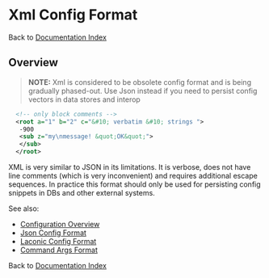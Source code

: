 ﻿# Xml Config Format

Back to [Documentation Index](/src/documentation-index.md)

## Overview

> **NOTE:** Xml is considered to be obsolete config format and is being gradually phased-out. Use Json instead if you need to persist config vectors in data stores and interop

```xml
  <!-- only block comments -->
  <root a="1" b="2" c="&#10; verbatim &#10; strings ">
   -900
   <sub z="my\nmessage! &quot;OK&quot;">
   </sub>
  </root>
```
XML is very similar to JSON in its limitations. It is verbose, does not have line comments (which is very inconvenient) and requires additional escape sequences. In practice this format should only be used for persisting config snippets in DBs and other external systems.



See also:
- [Configuration Overview](readme.md)
- [Json Config Format](json-format.md)
- [Laconic Config Format](laconic-format.md)
- [Command Args Format](cmdarg-format.md)

Back to [Documentation Index](/src/documentation-index.md)


